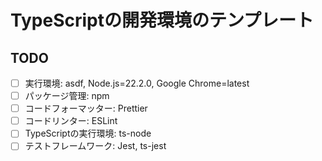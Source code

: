 # TypeScriptの開発環境のテンプレート

## TODO

- [ ] 実行環境: asdf, Node.js=22.2.0, Google Chrome=latest
- [ ] パッケージ管理: npm
- [ ] コードフォーマッター: Prettier
- [ ] コードリンター: ESLint
- [ ] TypeScriptの実行環境: ts-node
- [ ] テストフレームワーク: Jest, ts-jest
